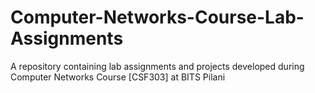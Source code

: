 # Computer-Networks-Course-Lab-Assignments
A repository containing lab assignments and projects developed during Computer Networks Course [CSF303] at BITS Pilani
